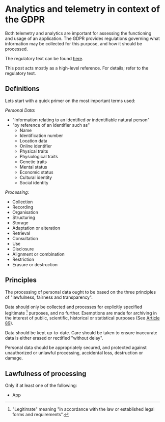 Analytics and telemetry in context of the GDPR
====

Both telemetry and analytics are important for assessing the functioning and usage of an application. The GDPR provides regulations governing what information may be collected for this purpose, and how it should be processed.

The regulatory text can be found [here](https://eur-lex.europa.eu/eli/reg/2016/679/oj).

This post acts mostly as a high-level reference. For details; refer to the regulatory text.

## Definitions
Lets start with a quick primer on the most important terms used:

*Personal Data*:
- "Information relating to an identified *or* indentifiable natural person"
- "by reference of an identifier such as"
    - Name
    - Identification number
    - Location data
    - Online identifier
    - Physical traits
    - Physiological traits
    - Genetic traits
    - Mental status
    - Economic status
    - Cultural identity
    - Social identity

*Processing*:
- Collection
- Recording
- Organisation
- Structuring
- Storage
- Adaptation or alteration
- Retrieval
- Consultation
- Use
- Disclosure
- Alignment or combination
- Restriction
- Erasure or destruction

## Principles
The processing of personal data ought to be based on the three principles of "lawfulness, fairness and transparency".

Data should only be collected and processes for explicitly specified legitimate [^1] purposes, and no further. Exemptions are made for archiving in the interest of public, scientific, historical or statistical purposes (See [Article 89](https://gdpr-info.eu/art-89-gdpr/)).

Data should be kept up-to-date. Care should be taken to ensure inaccurate data is either erased or rectified "without delay".

Personal data should be appropriately secured, and protected against unauthorized or unlawful processing, accidental loss, destruction or damage.

## Lawfulness of processing
Only if at least one of the following:

- App

[^1]: "Legitimate" meaning "in accordance with the law or established legal forms and requirements".